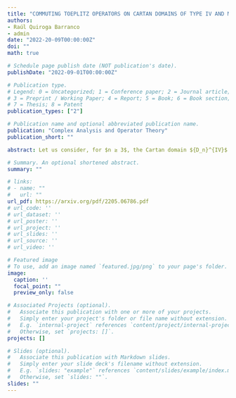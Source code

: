 ```yaml
---
title: "COMMUTING TOEPLITZ OPERATORS ON CARTAN DOMAINS OF TYPE IV AND MOMENT MAPS"
authors:
- Raúl Quiroga Barranco
- admin
date: "2022-20-09T00:00:00Z"
doi: ""
math: true

# Schedule page publish date (NOT publication's date).
publishDate: "2022-09-01T00:00:00Z"

# Publication type.
# Legend: 0 = Uncategorized; 1 = Conference paper; 2 = Journal article;
# 3 = Preprint / Working Paper; 4 = Report; 5 = Book; 6 = Book section;
# 7 = Thesis; 8 = Patent
publication_types: ["2"]

# Publication name and optional abbreviated publication name.
publication: "Complex Analysis and Operator Theory"
publication_short: ""

abstract: Let us consider, for $n ≥ 3$, the Cartan domain ${D_n}^{IV}$ of type IV. On The Weighted Bergman Spaces $A^2_\Lamda(D^{Iv}_N)$ We Study The Problem Of The Existence Of Commutative $C^*$-Algebras Generated By Toeplitz Operators With Special Symbols. We Focus On The Subgroup $So(N) \Times So(2)$ Of Biholomorphisms Of $D^{Iv}_N$ That Fix The Origin. The $So(N) \Times So(2)$-Invariant Symbols Yield Toeplitz Operators That Generate Commutative $C^*$-Algebras, But Commutativity Is Lost When We Consider Symbols Invariant Under A Maximal Torus Or Under $So(2)$. We Compute The Moment Map $\Mu^{So(2)}$ For The $So(2)$-Action On $D^{Iv}_N$ Considered As A Symplectic Manifold For The Bergman Metric. We Prove That The Space Of Symbols Of The Form $A = F \Circ \Mu^{So(2)}, Denoted By $L^{\Infty}(D^{Iv}_N)^{Mu^{So(2)}}$, Yield Toeplitz Operators That Generate Commutative $C*$-Algebras. Spectral Integral Formulas For These Toeplitz Operators Are Also Obtained.

# Summary. An optional shortened abstract.
summary: ""

# links:
# - name: ""
#   url: ""
url_pdf: https://arxiv.org/pdf/2205.06786.pdf
# url_code: ''
# url_dataset: ''
# url_poster: ''
# url_project: ''
# url_slides: ''
# url_source: ''
# url_video: ''

# Featured image
# To use, add an image named `featured.jpg/png` to your page's folder. 
image:
  caption: ''
  focal_point: ""
  preview_only: false

# Associated Projects (optional).
#   Associate this publication with one or more of your projects.
#   Simply enter your project's folder or file name without extension.
#   E.g. `internal-project` references `content/project/internal-project/index.md`.
#   Otherwise, set `projects: []`.
projects: []

# Slides (optional).
#   Associate this publication with Markdown slides.
#   Simply enter your slide deck's filename without extension.
#   E.g. `slides: "example"` references `content/slides/example/index.md`.
#   Otherwise, set `slides: ""`.
slides: ""
---
```

